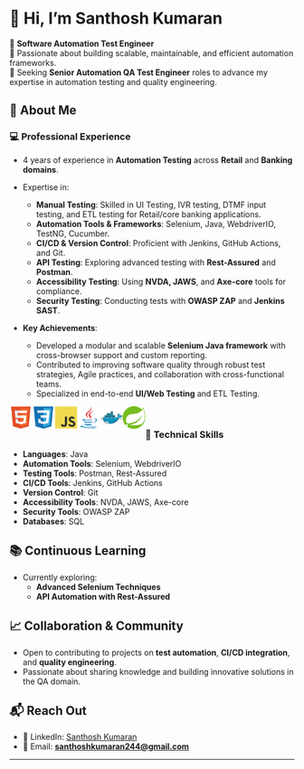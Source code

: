 # 👋 Hi, I’m **Santhosh Kumaran**  
🔹 **Software Automation Test Engineer**  
🔹 Passionate about building scalable, maintainable, and efficient automation frameworks.  
🔹 Seeking **Senior Automation QA Test Engineer** roles to advance my expertise in automation testing and quality engineering.


## 🌟 **About Me**  

### 💻 **Professional Experience**  
- 4 years of experience in **Automation Testing** across **Retail** and **Banking domains**.  
- Expertise in:  
  - **Manual Testing**: Skilled in UI Testing, IVR testing, DTMF input testing, and ETL testing for Retail/core banking applications.  
  - **Automation Tools & Frameworks**: Selenium, Java, WebdriverIO, TestNG, Cucumber.  
  - **CI/CD & Version Control**: Proficient with Jenkins, GitHub Actions, and Git.  
  - **API Testing**: Exploring advanced testing with **Rest-Assured** and **Postman**.  
  - **Accessibility Testing**: Using **NVDA, JAWS**, and **Axe-core** tools for compliance.  
  - **Security Testing**: Conducting tests with **OWASP ZAP** and **Jenkins SAST**.  

- **Key Achievements**:  
  - Developed a modular and scalable **Selenium Java framework** with cross-browser support and custom reporting.  
  - Contributed to improving software quality through robust test strategies, Agile practices, and collaboration with cross-functional teams.  
  - Specialized in end-to-end **UI/Web Testing** and ETL Testing.
 
<img align="left" alt="HTML5" width="40px" src="https://raw.githubusercontent.com/devicons/devicon/master/icons/html5/html5-original.svg" />
<img align="left" alt="CSS3" width="40px" src="https://raw.githubusercontent.com/devicons/devicon/master/icons/css3/css3-original.svg" />
<img align="left" alt="JavaScript" width="40px" src="https://raw.githubusercontent.com/devicons/devicon/master/icons/javascript/javascript-original.svg" />
<img align="left" alt="Java" width="40px" src="https://raw.githubusercontent.com/devicons/devicon/master/icons/java/java-original.svg" />
<img align="left" alt="Docker" width="40px" src="https://raw.githubusercontent.com/devicons/devicon/master/icons/docker/docker-original.svg" />
<img align="left" alt="Spring" width="40px" src="https://raw.githubusercontent.com/devicons/devicon/master/icons/spring/spring-original.svg" />
<br/>

### 🔧 **Technical Skills**  
- **Languages**: Java  
- **Automation Tools**: Selenium, WebdriverIO  
- **Testing Tools**: Postman, Rest-Assured  
- **CI/CD Tools**: Jenkins, GitHub Actions  
- **Version Control**: Git  
- **Accessibility Tools**: NVDA, JAWS, Axe-core  
- **Security Tools**: OWASP ZAP  
- **Databases**: SQL  

## 📚 **Continuous Learning**  
- Currently exploring:  
  - **Advanced Selenium Techniques**  
  - **API Automation with Rest-Assured**  

## 📈 **Collaboration & Community**  
- Open to contributing to projects on **test automation**, **CI/CD integration**, and **quality engineering**.  
- Passionate about sharing knowledge and building innovative solutions in the QA domain.  

## 📬 **Reach Out**  
- 💼 LinkedIn: [Santhosh Kumaran](https://www.linkedin.com/in/s-santhosh-kumaran-973b9212a/)  
- 📧 Email: **santhoshkumaran244@gmail.com**  

---
<!---
Santhoshkumaran18/Santhoshkumaran18 is a ✨ special ✨ repository because its `README.md` (this file) appears on your GitHub profile.
You can click the Preview link to take a look at your changes.
--->
